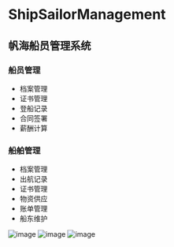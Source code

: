 # ShipSailorManagement
## 帆海船员管理系统 
### 船员管理
- 档案管理
- 证书管理
- 登船记录
- 合同签署
- 薪酬计算

### 船舶管理
- 档案管理
- 出航记录
- 证书管理
- 物资供应
- 账单管理
- 船东维护

![image](https://github.com/kinshines/ShipManagement/blob/master/pictures/dashboard.png)
![image](https://github.com/kinshines/ShipManagement/blob/master/pictures/sailor_list.png)
![image](https://github.com/kinshines/ShipManagement/blob/master/pictures/sailor_detail.png)
